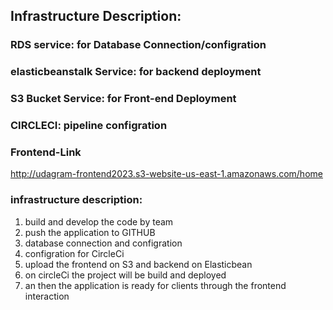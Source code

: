 ## Infrastructure Description:

### RDS service: for Database Connection/configration

### elasticbeanstalk Service: for backend deployment

### S3 Bucket Service: for Front-end Deployment

### CIRCLECI: pipeline configration

### Frontend-Link

http://udagram-frontend2023.s3-website-us-east-1.amazonaws.com/home

### infrastructure description:

1. build and develop the code by team
2. push the application to GITHUB
3. database connection and configration
4. configration for CircleCi
5. upload the frontend on S3 and backend on Elasticbean
6. on circleCi the project will be build and deployed
7. an then the application is ready for clients through the frontend interaction
